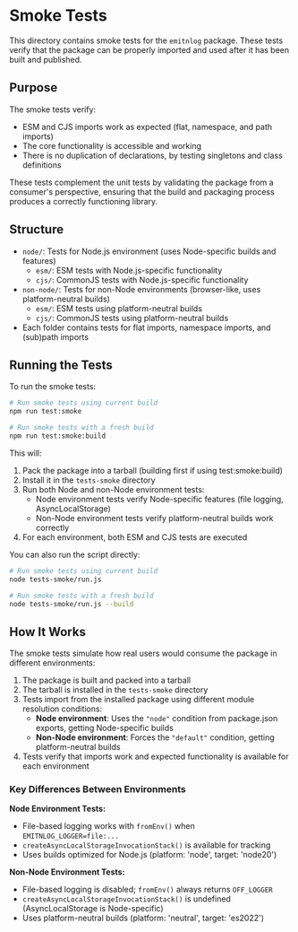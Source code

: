 # Smoke Tests

This directory contains smoke tests for the `emitnlog` package. These tests verify that the package can be properly imported and used after it has been built and published.

## Purpose

The smoke tests verify:

- ESM and CJS imports work as expected (flat, namespace, and path imports)
- The core functionality is accessible and working
- There is no duplication of declarations, by testing singletons and class definitions

These tests complement the unit tests by validating the package from a consumer's perspective, ensuring that the build and packaging process produces a correctly functioning library.

## Structure

- `node/`: Tests for Node.js environment (uses Node-specific builds and features)
  - `esm/`: ESM tests with Node.js-specific functionality
  - `cjs/`: CommonJS tests with Node.js-specific functionality
- `non-node/`: Tests for non-Node environments (browser-like, uses platform-neutral builds)
  - `esm/`: ESM tests using platform-neutral builds
  - `cjs/`: CommonJS tests using platform-neutral builds
- Each folder contains tests for flat imports, namespace imports, and (sub)path imports

## Running the Tests

To run the smoke tests:

```bash
# Run smoke tests using current build
npm run test:smoke

# Run smoke tests with a fresh build
npm run test:smoke:build
```

This will:

1. Pack the package into a tarball (building first if using test:smoke:build)
2. Install it in the `tests-smoke` directory
3. Run both Node and non-Node environment tests:
   - Node environment tests verify Node-specific features (file logging, AsyncLocalStorage)
   - Non-Node environment tests verify platform-neutral builds work correctly
4. For each environment, both ESM and CJS tests are executed

You can also run the script directly:

```bash
# Run smoke tests using current build
node tests-smoke/run.js

# Run smoke tests with a fresh build
node tests-smoke/run.js --build
```

## How It Works

The smoke tests simulate how real users would consume the package in different environments:

1. The package is built and packed into a tarball
2. The tarball is installed in the `tests-smoke` directory
3. Tests import from the installed package using different module resolution conditions:
   - **Node environment**: Uses the `"node"` condition from package.json exports, getting Node-specific builds
   - **Non-Node environment**: Forces the `"default"` condition, getting platform-neutral builds
4. Tests verify that imports work and expected functionality is available for each environment

### Key Differences Between Environments

**Node Environment Tests:**
- File-based logging works with `fromEnv()` when `EMITNLOG_LOGGER=file:...`
- `createAsyncLocalStorageInvocationStack()` is available for tracking
- Uses builds optimized for Node.js (platform: 'node', target: 'node20')

**Non-Node Environment Tests:**
- File-based logging is disabled; `fromEnv()` always returns `OFF_LOGGER`
- `createAsyncLocalStorageInvocationStack()` is undefined (AsyncLocalStorage is Node-specific)
- Uses platform-neutral builds (platform: 'neutral', target: 'es2022')

